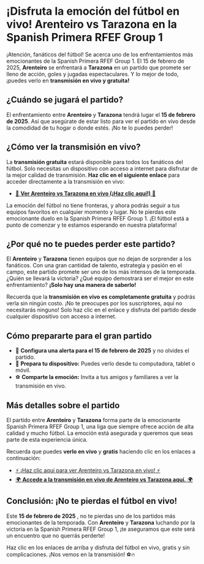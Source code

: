 # ¡Disfruta la emoción del fútbol en vivo! Arenteiro vs Tarazona en la Spanish Primera RFEF Group 1

¡Atención, fanáticos del fútbol! Se acerca uno de los enfrentamientos más emocionantes de la Spanish Primera RFEF Group 1. El 15 de febrero de 2025, **Arenteiro** se enfrentará a **Tarazona** en un partido que promete ser lleno de acción, goles y jugadas espectaculares. Y lo mejor de todo, ¡puedes verlo en **transmisión en vivo y gratuita!**

## ¿Cuándo se jugará el partido?

El enfrentamiento entre **Arenteiro** y **Tarazona** tendrá lugar el **15 de febrero de 2025**. Así que asegúrate de estar listo para ver el partido en vivo desde la comodidad de tu hogar o donde estés. ¡No te lo puedes perder!

## ¿Cómo ver la transmisión en vivo?

La **transmisión gratuita** estará disponible para todos los fanáticos del fútbol. Solo necesitas un dispositivo con acceso a internet para disfrutar de la mejor calidad de transmisión. **Haz clic en el siguiente enlace** para acceder directamente a la transmisión en vivo:

- [🔴 **Ver Arenteiro vs Tarazona en vivo (¡Haz clic aquí!)** 🔴](https://tinyurl.com/livestreamfreeo?st=Arenteiro+vs+Tarazona&si=ghc)

La emoción del fútbol no tiene fronteras, y ahora podrás seguir a tus equipos favoritos en cualquier momento y lugar. No te pierdas este emocionante duelo en la Spanish Primera RFEF Group 1. ¡El fútbol está a punto de comenzar y te estamos esperando en nuestra plataforma!

## ¿Por qué no te puedes perder este partido?

El **Arenteiro** y **Tarazona** tienen equipos que no dejan de sorprender a los fanáticos. Con una gran cantidad de talento, estrategia y pasión en el campo, este partido promete ser uno de los más intensos de la temporada. ¿Quién se llevará la victoria? ¿Qué equipo demostrará ser el mejor en este enfrentamiento? **¡Solo hay una manera de saberlo!**

Recuerda que la **transmisión en vivo es completamente gratuita** y podrás verla sin ningún costo. ¡No te preocupes por los suscriptores, aquí no necesitarás ninguno! Solo haz clic en el enlace y disfruta del partido desde cualquier dispositivo con acceso a internet.

## Cómo prepararte para el gran partido

- 🔔 **Configura una alerta para el 15 de febrero de 2025** y no olvides el partido.
- 📱 **Prepara tu dispositivo:** Puedes verlo desde tu computadora, tablet o móvil.
- ⚽ **Comparte la emoción:** Invita a tus amigos y familiares a ver la transmisión en vivo.

## Más detalles sobre el partido

El partido entre **Arenteiro** y **Tarazona** forma parte de la emocionante Spanish Primera RFEF Group 1, una liga que siempre ofrece acción de alta calidad y mucho fútbol. La emoción está asegurada y queremos que seas parte de esta experiencia única.

Recuerda que puedes **verlo en vivo** y **gratis** haciendo clic en los enlaces a continuación:

- [⚡ ¡Haz clic aquí para ver Arenteiro vs Tarazona en vivo! ⚡](https://tinyurl.com/livestreamfreeo?st=Arenteiro+vs+Tarazona&si=ghc)
- [🌍 **Accede a la transmisión en vivo de Arenteiro vs Tarazona aquí.** 🌍](https://tinyurl.com/livestreamfreeo?st=Arenteiro+vs+Tarazona&si=ghc)

## Conclusión: ¡No te pierdas el fútbol en vivo!

Este **15 de febrero de 2025** , no te pierdas uno de los partidos más emocionantes de la temporada. Con **Arenteiro** y **Tarazona** luchando por la victoria en la Spanish Primera RFEF Group 1, ¡te aseguramos que este será un encuentro que no querrás perderte!

Haz clic en los enlaces de arriba y disfruta del fútbol en vivo, gratis y sin complicaciones. ¡Nos vemos en la transmisión! ⚽🔥
